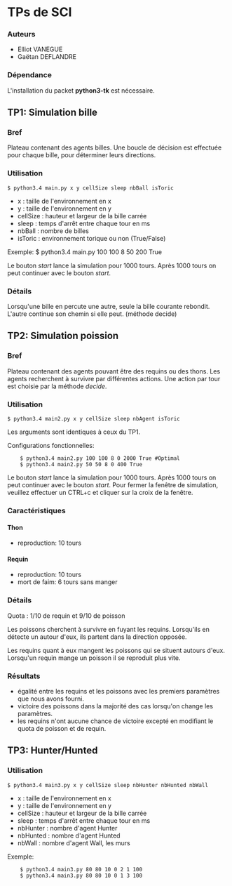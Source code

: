 TPs de SCI
==========

### Auteurs

- Elliot VANEGUE
- Gaëtan DEFLANDRE

### Dépendance

L'installation du packet **python3-tk** est nécessaire.



TP1: Simulation bille 
---------------------

### Bref

Plateau contenant des agents billes. Une boucle de décision est
effectuée pour chaque bille, pour déterminer leurs directions.


### Utilisation

    $ python3.4 main.py x y cellSize sleep nbBall isToric

- x : taille de l'environnement en x
- y : taille de l'environnement en y
- cellSize : hauteur et largeur de la bille carrée
- sleep : temps d'arrêt entre chaque tour en ms
- nbBall : nombre de billes
- isToric : environnement torique ou non (True/False)

Exemple:
    $ python3.4 main.py 100 100 8 50 200 True

Le bouton *start* lance la simulation pour 1000 tours. Après 1000
tours on peut continuer avec le bouton *start*.


### Détails

Lorsqu'une bille en percute une autre, seule la bille courante
rebondit. L'autre continue son chemin si elle peut. (méthode decide)



TP2: Simulation poission
------------------------

### Bref

Plateau contenant des agents pouvant être des requins ou des thons.
Les agents recherchent à survivre par différentes actions. Une
action par tour est choisie par la méthode *decide*.


### Utilisation

    $ python3.4 main2.py x y cellSize sleep nbAgent isToric

Les arguments sont identiques à ceux du TP1.

Configurations fonctionnelles:
```
    $ python3.4 main2.py 100 100 8 0 2000 True #Optimal
    $ python3.4 main2.py 50 50 8 0 400 True
```

Le bouton *start* lance la simulation pour 1000 tours. Après 1000
tours on peut continuer avec le bouton *start*.
Pour fermer la fenêtre de simulation, veuillez effectuer un CTRL+c
et cliquer sur la croix de la fenêtre.

### Caractéristiques

#### Thon
- reproduction: 10 tours

#### Requin
- reproduction: 10 tours
- mort de faim: 6 tours sans manger


### Détails

Quota : 1/10 de requin et 9/10 de poisson

Les poissons cherchent à survivre en fuyant les requins. Lorsqu'ils
en détecte un autour d'eux, ils partent dans la direction opposée.

Les requins quant à eux mangent les poissons qui se situent autours
d'eux. Lorsqu'un requin mange un poisson il se reproduit plus vite.

### Résultats

- égalité entre les requins et les poissons avec les premiers
  paramètres que nous avons fourni.
- victoire des poissons dans la majorité des cas lorsqu'on change les
  paramètres.
- les requins n'ont aucune chance de victoire excepté en modifiant le
  quota de poisson et de requin.



TP3: Hunter/Hunted
------------------

### Utilisation

    $ python3.4 main3.py x y cellSize sleep nbHunter nbHunted nbWall

- x : taille de l'environnement en x
- y : taille de l'environnement en y
- cellSize : hauteur et largeur de la bille carrée
- sleep : temps d'arrêt entre chaque tour en ms
- nbHunter : nombre d'agent Hunter
- nbHunted : nombre d'agent Hunted
- nbWall : nombre d'agent Wall, les murs

Exemple:
```
    $ python3.4 main3.py 80 80 10 0 2 1 100
    $ python3.4 main3.py 80 80 10 0 1 3 100
```
